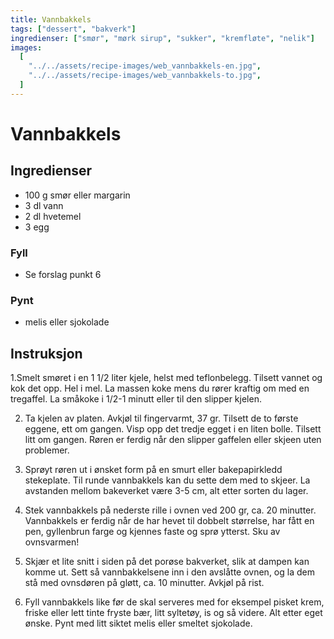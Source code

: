 ```yaml
---
title: Vannbakkels
tags: ["dessert", "bakverk"]
ingredienser: ["smør", "mørk sirup", "sukker", "kremfløte", "nelik"]
images:
  [
    "../../assets/recipe-images/web_vannbakkels-en.jpg",
    "../../assets/recipe-images/web_vannbakkels-to.jpg",
  ]
---
```


# Vannbakkels

## Ingredienser

- 100 g smør eller margarin
- 3 dl vann
- 2 dl hvetemel
- 3 egg

### Fyll

- Se forslag punkt 6

### Pynt

- melis eller sjokolade

## Instruksjon

1.Smelt smøret i en 1 1/2 liter kjele, helst med teflonbelegg. Tilsett vannet og kok det opp. Hel i mel. La massen koke mens du rører kraftig om med en tregaffel. La småkoke i 1/2-1 minutt eller til den slipper kjelen.

2. Ta kjelen av platen. Avkjøl til fingervarmt, 37 gr. Tilsett de to første eggene, ett om gangen. Visp opp det tredje egget i en liten bolle. Tilsett litt om gangen. Røren er ferdig når den slipper gaffelen eller skjeen uten problemer.

3. Sprøyt røren ut i ønsket form på en smurt eller bakepapirkledd stekeplate. Til runde vannbakkels kan du sette dem med to skjeer. La avstanden mellom bakeverket være 3-5 cm, alt etter sorten du lager.

4. Stek vannbakkels på nederste rille i ovnen ved 200 gr, ca. 20 minutter. Vannbakkels er ferdig når de har hevet til dobbelt størrelse, har fått en pen, gyllenbrun farge og kjennes faste og sprø ytterst. Sku av ovnsvarmen!

5. Skjær et lite snitt i siden på det porøse bakverket, slik at dampen kan komme ut. Sett så vannbakkelsene inn i den avslåtte ovnen, og la dem stå med ovnsdøren på gløtt, ca. 10 minutter. Avkjøl på rist.

6. Fyll vannbakkels like før de skal serveres med for eksempel pisket krem, friske eller lett tinte fryste bær, litt syltetøy, is og så videre. Alt etter eget ønske. Pynt med litt siktet melis eller smeltet sjokolade.
